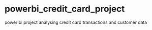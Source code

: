 # powerbi_credit_card_project
power bi project analysing credit card transactions and customer data
